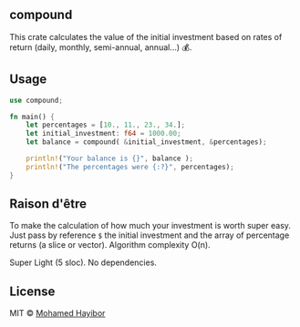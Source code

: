 compound
----
This crate calculates the value of the initial investment based on rates of return (daily, monthly, semi-annual, annual...) :moneybag:.

## Usage

```rs
use compound;

fn main() {
    let percentages = [10., 11., 23., 34.];
    let initial_investment: f64 = 1000.00;
    let balance = compound( &initial_investment, &percentages);

    println!("Your balance is {}", balance );
    println!("The percentages were {:?}", percentages);
}
```

## Raison d'être
To make the calculation of how much your investment is worth super easy. Just pass by reference `$` the initial investment and the array of percentage returns (a slice or vector). Algorithm complexity O(n).

Super Light (5 sloc). No dependencies.

## License
MIT © [Mohamed Hayibor](https://github.com/mohamedhayibor)
